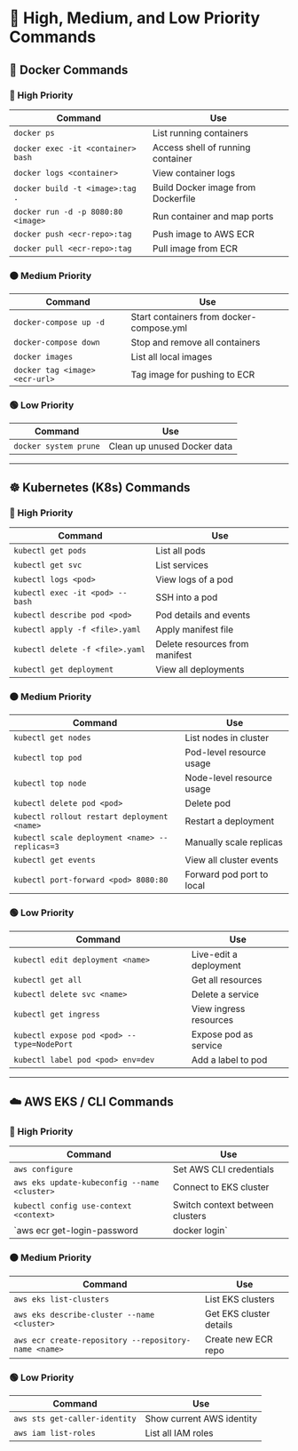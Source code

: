 # 🚀 High, Medium, and Low Priority Commands

## 🐳 Docker Commands

### 🔴 High Priority
| Command | Use |
|---------|-----|
| `docker ps` | List running containers |
| `docker exec -it <container> bash` | Access shell of running container |
| `docker logs <container>` | View container logs |
| `docker build -t <image>:tag .` | Build Docker image from Dockerfile |
| `docker run -d -p 8080:80 <image>` | Run container and map ports |
| `docker push <ecr-repo>:tag` | Push image to AWS ECR |
| `docker pull <ecr-repo>:tag` | Pull image from ECR |

### 🟠 Medium Priority
| Command | Use |
|---------|-----|
| `docker-compose up -d` | Start containers from docker-compose.yml |
| `docker-compose down` | Stop and remove all containers |
| `docker images` | List all local images |
| `docker tag <image> <ecr-url>` | Tag image for pushing to ECR |

### 🟢 Low Priority
| Command | Use |
|---------|-----|
| `docker system prune` | Clean up unused Docker data |

---

## ☸️ Kubernetes (K8s) Commands

### 🔴 High Priority
| Command | Use |
|---------|-----|
| `kubectl get pods` | List all pods |
| `kubectl get svc` | List services |
| `kubectl logs <pod>` | View logs of a pod |
| `kubectl exec -it <pod> -- bash` | SSH into a pod |
| `kubectl describe pod <pod>` | Pod details and events |
| `kubectl apply -f <file>.yaml` | Apply manifest file |
| `kubectl delete -f <file>.yaml` | Delete resources from manifest |
| `kubectl get deployment` | View all deployments |

### 🟠 Medium Priority
| Command | Use |
|---------|-----|
| `kubectl get nodes` | List nodes in cluster |
| `kubectl top pod` | Pod-level resource usage |
| `kubectl top node` | Node-level resource usage |
| `kubectl delete pod <pod>` | Delete pod |
| `kubectl rollout restart deployment <name>` | Restart a deployment |
| `kubectl scale deployment <name> --replicas=3` | Manually scale replicas |
| `kubectl get events` | View all cluster events |
| `kubectl port-forward <pod> 8080:80` | Forward pod port to local |

### 🟢 Low Priority
| Command | Use |
|---------|-----|
| `kubectl edit deployment <name>` | Live-edit a deployment |
| `kubectl get all` | Get all resources |
| `kubectl delete svc <name>` | Delete a service |
| `kubectl get ingress` | View ingress resources |
| `kubectl expose pod <pod> --type=NodePort` | Expose pod as service |
| `kubectl label pod <pod> env=dev` | Add a label to pod |

---

## ☁️ AWS EKS / CLI Commands

### 🔴 High Priority
| Command | Use |
|---------|-----|
| `aws configure` | Set AWS CLI credentials |
| `aws eks update-kubeconfig --name <cluster>` | Connect to EKS cluster |
| `kubectl config use-context <context>` | Switch context between clusters |
| `aws ecr get-login-password | docker login` | Login to ECR registry |

### 🟠 Medium Priority
| Command | Use |
|---------|-----|
| `aws eks list-clusters` | List EKS clusters |
| `aws eks describe-cluster --name <cluster>` | Get EKS cluster details |
| `aws ecr create-repository --repository-name <name>` | Create new ECR repo |

### 🟢 Low Priority
| Command | Use |
|---------|-----|
| `aws sts get-caller-identity` | Show current AWS identity |
| `aws iam list-roles` | List all IAM roles |
